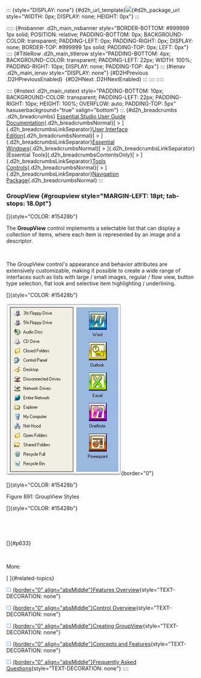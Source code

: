 ::: {style="DISPLAY: none"}
[](ms-xhelp:///?Id=d2h_url_template){#d2h_url_template}![](!package_url!){#d2h_package_url style="WIDTH: 0px; DISPLAY: none; HEIGHT: 0px"}
:::

::::: {#nsbanner .d2h_main_nsbanner style="BORDER-BOTTOM: #999999 1px solid; POSITION: relative; PADDING-BOTTOM: 0px; BACKGROUND-COLOR: transparent; PADDING-LEFT: 0px; PADDING-RIGHT: 0px; DISPLAY: none; BORDER-TOP: #999999 1px solid; PADDING-TOP: 0px; LEFT: 0px"}
:::: {#TitleRow .d2h_main_titlerow style="PADDING-BOTTOM: 4px; BACKGROUND-COLOR: transparent; PADDING-LEFT: 22px; WIDTH: 100%; PADDING-RIGHT: 10px; DISPLAY: none; PADDING-TOP: 4px"}
::: {#ienav .d2h_main_ienav style="DISPLAY: none"}
[](ms-xhelp:///?Id=8f8cb210-dd17-4c9c-b181-45d7130df17d){#D2HPrevious .D2HPreviousEnabled}  [](ms-xhelp:///?Id=2b7aa450-2642-4c11-a3c9-67b6d980e2bb){#D2HNext .D2HNextEnabled}
:::
::::
:::::

:::: {#nstext .d2h_main_nstext style="PADDING-BOTTOM: 10px; BACKGROUND-COLOR: transparent; PADDING-LEFT: 22px; PADDING-RIGHT: 10px; HEIGHT: 100%; OVERFLOW: auto; PADDING-TOP: 5px" hasuserbackground="true" valign="bottom"}
::: {#d2h_breadcrumbs .d2h_breadcrumbs}
[Essential Studio User Guide Documentation](ms-xhelp:///?Id=12457748-09e3-4d74-a240-8e049cedf030){.d2h_breadcrumbsNormal}[ \> ]{.d2h_breadcrumbsLinkSeparator}[User Interface Edition](ms-xhelp:///?Id=c29296b7-531c-413b-a0ec-488ca1f7f669){.d2h_breadcrumbsNormal}[ \> ]{.d2h_breadcrumbsLinkSeparator}[Essential Windows](ms-xhelp:///?Id=e60759d8-47a4-4570-9d7a-16a68d63f2ea){.d2h_breadcrumbsNormal}[ \> ]{.d2h_breadcrumbsLinkSeparator}[Essential Tools]{.d2h_breadcrumbsContentsOnly}[ \> ]{.d2h_breadcrumbsLinkSeparator}[Tools Controls](ms-xhelp:///?Id=13c3c4f4-9d16-4b69-93f2-7e98eec67452){.d2h_breadcrumbsNormal}[ \> ]{.d2h_breadcrumbsLinkSeparator}[Navigation Package](ms-xhelp:///?Id=a57592e8-7db2-4cd9-ba89-c7ee92b60203){.d2h_breadcrumbsNormal}
:::

### GroupView {#groupview style="MARGIN-LEFT: 18pt; tab-stops: 18.0pt"}

[]{style="COLOR: #15428b"} 

The **GroupView** control implements a selectable list that can display a collection of items, where each item is represented by an image and a descriptor.

 

The GroupView control\'s appearance and behavior attributes are extensively customizable, making it possible to create a wide range of interfaces such as lists with large / small images, regular / flow view, button type selection, flat look and selective item highlighting / underlining.

[]{style="COLOR: #15428b"} 

![](ImagesExt/image76_876.jpg){border="0"}

[]{style="COLOR: #15428b"} 

Figure 891: GroupView Styles

[]{style="COLOR: #15428b"} 

 

 

[]{#p633} 

 

More:

[ ]{#related-topics}

[![](button.gif){border="0" align="absMiddle"}Features Overview](ms-xhelp:///?Id=7767bd67-ebe5-451f-aa42-073dece02c4b){style="TEXT-DECORATION: none"}

[![](button.gif){border="0" align="absMiddle"}Control Overview](ms-xhelp:///?Id=c3eef4f0-25a4-499b-90a5-a6c723342496){style="TEXT-DECORATION: none"}

[![](button.gif){border="0" align="absMiddle"}Creating GroupView](ms-xhelp:///?Id=a48ab761-297d-4bd0-b1e6-570b7255b341){style="TEXT-DECORATION: none"}

[![](button.gif){border="0" align="absMiddle"}Concepts and Features](ms-xhelp:///?Id=f35549f1-4917-4ce4-b809-05c043c5d19b){style="TEXT-DECORATION: none"}

[![](button.gif){border="0" align="absMiddle"}Frequently Asked Questions](ms-xhelp:///?Id=ba39714e-10f7-4da8-b6a1-57ac0a8f2aa7){style="TEXT-DECORATION: none"}
::::
